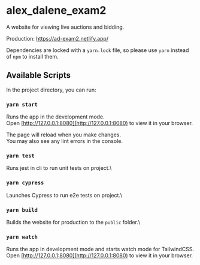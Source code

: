 # alex_dalene_exam2

A website for viewing live auctions and bidding.

Production: <https://ad-exam2.netlify.app/>

Dependencies are locked with a `yarn.lock` file, so please use `yarn` instead of `npm` to install them.

## Available Scripts

In the project directory, you can run:

### `yarn start`

Runs the app in the development mode.\
Open [http://127.0.0.1:8080](http://127.0.0.1:8080) to view it in your browser.

The page will reload when you make changes.\
You may also see any lint errors in the console.

### `yarn test`

Runs jest in cli to run unit tests on project.\

### `yarn cypress`

Launches Cypress to run e2e tests on project.\

### `yarn build`

Builds the website for production to the `public` folder.\

### `yarn watch`

Runs the app in development mode and starts watch mode for TailwindCSS.\
Open [http://127.0.0.1:8080](http://127.0.0.1:8080) to view it in your browser.
